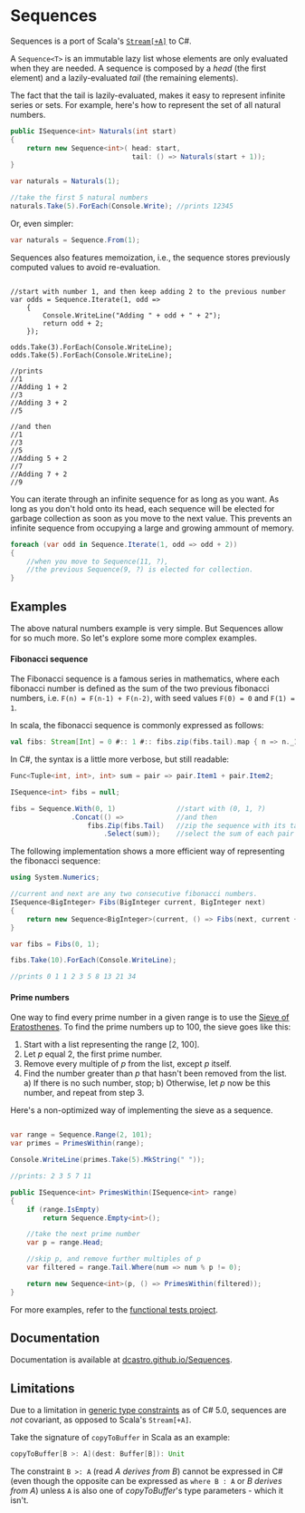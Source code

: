 # Sequences

Sequences is a port of Scala's [`Stream[+A]`][3] to C#.

A `Sequence<T>` is an immutable lazy list whose elements are only evaluated when they are needed. A sequence is composed by a *head* (the first element) and a lazily-evaluated *tail* (the remaining elements).

The fact that the tail is lazily-evaluated, makes it easy to represent infinite series or sets. For example, here's how to represent the set of all natural numbers.


```cs
public ISequence<int> Naturals(int start)
{
    return new Sequence<int>( head: start,
                              tail: () => Naturals(start + 1));
}

var naturals = Naturals(1);

//take the first 5 natural numbers
naturals.Take(5).ForEach(Console.Write); //prints 12345
```

Or, even simpler:

```cs
var naturals = Sequence.From(1);
```

Sequences also features memoization, i.e., the sequence stores previously computed values to avoid re-evaluation.

```chsarp

//start with number 1, and then keep adding 2 to the previous number
var odds = Sequence.Iterate(1, odd =>
    {
        Console.WriteLine("Adding " + odd + " + 2");
        return odd + 2;
    });

odds.Take(3).ForEach(Console.WriteLine);
odds.Take(5).ForEach(Console.WriteLine);

//prints
//1
//Adding 1 + 2
//3
//Adding 3 + 2
//5

//and then
//1
//3
//5
//Adding 5 + 2
//7
//Adding 7 + 2
//9
```

You can iterate through an infinite sequence for as long as you want. As long as you don't hold onto its head, each sequence will be elected for garbage collection as soon as you move to the next value. This prevents an infinite sequence from occupying a large and growing ammount of memory.

```cs
foreach (var odd in Sequence.Iterate(1, odd => odd + 2))
{
    //when you move to Sequence(11, ?),
    //the previous Sequence(9, ?) is elected for collection.
}
```

## Examples

The above natural numbers example is very simple. But Sequences allow for so much more. So let's explore some more complex examples.

#### Fibonacci sequence

The Fibonacci sequence is a famous series in mathematics, where each fibonacci number is defined as the sum of the two previous fibonacci numbers, i.e. `F(n) = F(n-1) + F(n-2)`, with seed values `F(0) = 0` and `F(1) = 1`.

In scala, the fibonacci sequence is commonly expressed as follows:

```scala
val fibs: Stream[Int] = 0 #:: 1 #:: fibs.zip(fibs.tail).map { n => n._1 + n._2 }
```

In C#, the syntax is a little more verbose, but still readable:

```cs
Func<Tuple<int, int>, int> sum = pair => pair.Item1 + pair.Item2;

ISequence<int> fibs = null;

fibs = Sequence.With(0, 1)               //start with (0, 1, ?)
               .Concat(() =>             //and then
                   fibs.Zip(fibs.Tail)   //zip the sequence with its tail (i.e., (0,1), (1,1), (1,2), (2,3), (3, 5))
                       .Select(sum));    //select the sum of each pair (i.e., 1, 2, 3, 5, 8)
```

The following implementation shows a more efficient way of representing the fibonacci sequence:

```cs
using System.Numerics;

//current and next are any two consecutive fibonacci numbers.
ISequence<BigInteger> Fibs(BigInteger current, BigInteger next)
{
    return new Sequence<BigInteger>(current, () => Fibs(next, current + next));
}

var fibs = Fibs(0, 1);

fibs.Take(10).ForEach(Console.WriteLine);

//prints 0 1 1 2 3 5 8 13 21 34
```

#### Prime numbers

One way to find every prime number in a given range is to use the [Sieve of Eratosthenes][4].
To find the prime numbers up to 100, the sieve goes like this:

1. Start with a list representing the range [2, 100].
2. Let *p* equal 2, the first prime number.
3. Remove every multiple of *p* from the list, except *p* itself.
4. Find the number greater than *p* that hasn't been removed from the list.
  a) If there is no such number, stop;
  b) Otherwise, let *p* now be this number, and repeat from step 3.

Here's a non-optimized way of implementing the sieve as a sequence.

```cs

var range = Sequence.Range(2, 101);
var primes = PrimesWithin(range);

Console.WriteLine(primes.Take(5).MkString(" "));

//prints: 2 3 5 7 11

public ISequence<int> PrimesWithin(ISequence<int> range)
{
    if (range.IsEmpty)
        return Sequence.Empty<int>();

    //take the next prime number
    var p = range.Head;

    //skip p, and remove further multiples of p
    var filtered = range.Tail.Where(num => num % p != 0);

    return new Sequence<int>(p, () => PrimesWithin(filtered));
}
```



For more examples, refer to the [functional tests project][1].


## Documentation
Documentation is available at [dcastro.github.io/Sequences][2].


## Limitations

Due to a limitation in [generic type constraints][5] as of C# 5.0, sequences are *not* covariant, as opposed to Scala's `Stream[+A]`.

Take the signature of `copyToBuffer` in Scala as an example:

```scala
copyToBuffer[B >: A](dest: Buffer[B]): Unit
```

The constraint `B >: A` (read *A derives from B*) cannot be expressed in C# (even though the opposite can be expressed as `where B : A` or *B derives from A*) unless `A` is also one of *copyToBuffer*'s type parameters - which it isn't.


[1]: https://github.com/dcastro/Sequences/tree/master/tests/Sequences.Tests.Functional
[2]: http://diogocastro.com/Sequences
[3]: http://www.scala-lang.org/api/current/index.html#scala.collection.immutable.Stream
[4]: http://en.wikipedia.org/wiki/Sieve_of_Eratosthenes
[5]: http://msdn.microsoft.com/en-gb/library/d5x73970.aspx

